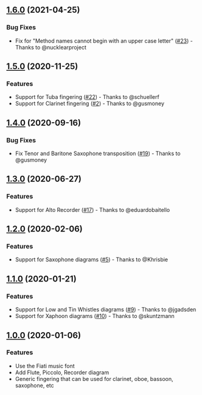 ## [1.6.0](https://github.com/eduardomourar/fingering-diagram/compare/v1.5.0...v1.6.0) (2021-04-25)


### Bug Fixes

* Fix for "Method names cannot begin with an upper case letter" ([#23](https://github.com/eduardomourar/fingering-diagram/issues/23)) - Thanks to @nucklearproject

## [1.5.0](https://github.com/eduardomourar/fingering-diagram/compare/v1.4.0...v1.5.0) (2020-11-25)


### Features

* Support for Tuba fingering ([#22](https://github.com/eduardomourar/fingering-diagram/issues/22)) - Thanks to @schuellerf
* Support for Clarinet fingering ([#2](https://github.com/eduardomourar/fingering-diagram/issues/2)) - Thanks to @gusmoney

## [1.4.0](https://github.com/eduardomourar/fingering-diagram/compare/v1.3.0...v1.4.0) (2020-09-16)


### Bug Fixes

* Fix Tenor and Baritone Saxophone transposition ([#19](https://github.com/eduardomourar/fingering-diagram/issues/19)) - Thanks to @gusmoney

## [1.3.0](https://github.com/eduardomourar/fingering-diagram/compare/v1.2.0...v1.3.0) (2020-06-27)


### Features

* Support for Alto Recorder ([#17](https://github.com/eduardomourar/fingering-diagram/issues/17)) - Thanks to @eduardobaitello

## [1.2.0](https://github.com/eduardomourar/fingering-diagram/compare/v1.1.0...v1.2.0) (2020-02-06)


### Features

* Support for Saxophone diagrams ([#5](https://github.com/eduardomourar/fingering-diagram/issues/5)) - Thanks to @Khrisbie

## [1.1.0](https://github.com/eduardomourar/fingering-diagram/compare/v1.0.0...v1.1.0) (2020-01-21)


### Features

* Support for Low and Tin Whistles diagrams ([#9](https://github.com/eduardomourar/fingering-diagram/issues/9)) - Thanks to @jgadsden
* Support for Xaphoon diagrams ([#10](https://github.com/eduardomourar/fingering-diagram/issues/10)) - Thanks to @skuntzmann

## [1.0.0](https://github.com/eduardomourar/fingering-diagram/tree/v1.0.0) (2020-01-06)


### Features

* Use the Fiati music font
* Add Flute, Piccolo, Recorder diagram
* Generic fingering that can be used for clarinet, oboe, bassoon, saxophone, etc

